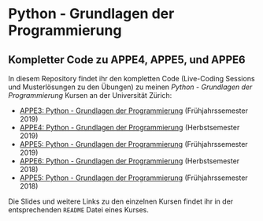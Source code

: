 # Python - Grundlagen der Programmierung
## Kompletter Code zu APPE4, APPE5, und APPE6

In diesem Repository findet ihr den kompletten Code (Live-Coding Sessions und Musterlösungen zu den Übungen) zu meinen _Python - Grundlagen der Programmierung_ Kursen an der Universität Zürich:

 * [APPE3: Python - Grundlagen der Programmierung](https://github.com/giu/python-grundlagen-der-programmierung-uzh/tree/kurs/appe3-uzh-fs2020) (Frühjahrssemester 2019)
 * [APPE4: Python - Grundlagen der Programmierung](https://github.com/giu/python-grundlagen-der-programmierung-uzh/tree/kurs/appe4-uzh-hs2019) (Herbstsemester 2019)
 * [APPE5: Python - Grundlagen der Programmierung](https://github.com/giu/python-grundlagen-der-programmierung-uzh/tree/kurs/appe5-uzh-fs2019) (Frühjahrssemester 2019)
 * [APPE6: Python - Grundlagen der Programmierung](https://github.com/giu/python-grundlagen-der-programmierung-uzh/tree/kurs/appe6-uzh-hs2018) (Herbstsemester 2018)
 * [APPE5: Python - Grundlagen der Programmierung](https://github.com/giu/python-grundlagen-der-programmierung-uzh/tree/kurs/appe5-uzh-fs2018) (Frühjahrssemester 2018)

Die Slides und weitere Links zu den einzelnen Kursen findet ihr in der entsprechenden `README` Datei eines Kurses.